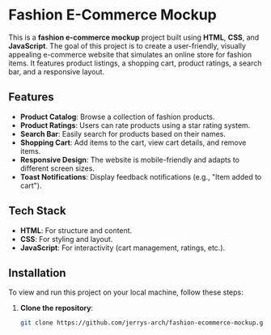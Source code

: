 # Fashion E-Commerce Mockup

This is a **fashion e-commerce mockup** project built using **HTML**, **CSS**, and **JavaScript**. The goal of this project is to create a user-friendly, visually appealing e-commerce website that simulates an online store for fashion items. It features product listings, a shopping cart, product ratings, a search bar, and a responsive layout.

## Features

- **Product Catalog**: Browse a collection of fashion products.
- **Product Ratings**: Users can rate products using a star rating system.
- **Search Bar**: Easily search for products based on their names.
- **Shopping Cart**: Add items to the cart, view cart details, and remove items.
- **Responsive Design**: The website is mobile-friendly and adapts to different screen sizes.
- **Toast Notifications**: Display feedback notifications (e.g., "Item added to cart").
  
## Tech Stack

- **HTML**: For structure and content.
- **CSS**: For styling and layout.
- **JavaScript**: For interactivity (cart management, ratings, etc.).

## Installation

To view and run this project on your local machine, follow these steps:

1. **Clone the repository**:
   ```bash
   git clone https://github.com/jerrys-arch/fashion-ecommerce-mockup.git
